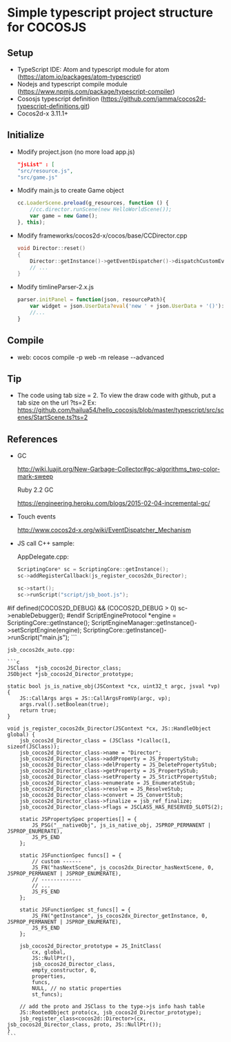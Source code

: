 # Simple typescript project structure for COCOSJS

## Setup

- TypeScript IDE: Atom and typescript module for atom (https://atom.io/packages/atom-typescript)
- Nodejs and typescript compile module (https://www.npmjs.com/package/typescript-compiler)
- Cososjs typescript definition (https://github.com/jamma/cocos2d-typescript-definitions.git)
- Cocos2d-x 3.11.1+

## Initialize

- Modify project.json (no more load app.js)
	
	```json
	"jsList" : [
	"src/resource.js",
	"src/game.js"
	```
	
- Modify main.js to create Game object

	```js
	cc.LoaderScene.preload(g_resources, function () {
		//cc.director.runScene(new HelloWorldScene()); 
		var game = new Game();
	}, this);
	```
		
- Modify frameworks/cocos2d-x/cocos/base/CCDirector.cpp
	
	```c
	void Director::reset()
	{    
		Director::getInstance()->getEventDispatcher()->dispatchCustomEvent("game_on_exit");
		// ...
	}
	```
- Modify timlineParser-2.x.js

	```js
	parser.initPanel = function(json, resourcePath){
        var widget = json.UserData?eval('new ' + json.UserData + '()'):new ccui.Layout();
		//...
	}
	```
	
## Compile

- web: cocos compile -p web -m release --advanced

## Tip

- The code using tab size = 2. To view the draw code with github, put a tab size on the url ?ts=2
Ex: https://github.com/hailua54/hello_cocosjs/blob/master/typescript/src/scenes/StartScene.ts?ts=2

## References

- GC

	http://wiki.luajit.org/New-Garbage-Collector#gc-algorithms_two-color-mark-sweep

	Ruby 2.2 GC

	https://engineering.heroku.com/blogs/2015-02-04-incremental-gc/

- Touch events

	http://www.cocos2d-x.org/wiki/EventDispatcher_Mechanism

- JS call C++ sample:

	AppDelegate.cpp:
	
	```c
	ScriptingCore* sc = ScriptingCore::getInstance();
    sc->addRegisterCallback(js_register_cocos2dx_Director);
	
	sc->start();
    sc->runScript("script/jsb_boot.js");
#if defined(COCOS2D_DEBUG) && (COCOS2D_DEBUG > 0)
    sc->enableDebugger();
#endif
    ScriptEngineProtocol *engine = ScriptingCore::getInstance();
    ScriptEngineManager::getInstance()->setScriptEngine(engine);
    ScriptingCore::getInstance()->runScript("main.js");
	```
	
	jsb_cocos2dx_auto.cpp:
	
	```c
	JSClass  *jsb_cocos2d_Director_class;
	JSObject *jsb_cocos2d_Director_prototype;
	
	static bool js_is_native_obj(JSContext *cx, uint32_t argc, jsval *vp)
	{
		JS::CallArgs args = JS::CallArgsFromVp(argc, vp);
		args.rval().setBoolean(true);
		return true;    
	}
	
	void js_register_cocos2dx_Director(JSContext *cx, JS::HandleObject global) {
		jsb_cocos2d_Director_class = (JSClass *)calloc(1, sizeof(JSClass));
		jsb_cocos2d_Director_class->name = "Director";
		jsb_cocos2d_Director_class->addProperty = JS_PropertyStub;
		jsb_cocos2d_Director_class->delProperty = JS_DeletePropertyStub;
		jsb_cocos2d_Director_class->getProperty = JS_PropertyStub;
		jsb_cocos2d_Director_class->setProperty = JS_StrictPropertyStub;
		jsb_cocos2d_Director_class->enumerate = JS_EnumerateStub;
		jsb_cocos2d_Director_class->resolve = JS_ResolveStub;
		jsb_cocos2d_Director_class->convert = JS_ConvertStub;
		jsb_cocos2d_Director_class->finalize = jsb_ref_finalize;
		jsb_cocos2d_Director_class->flags = JSCLASS_HAS_RESERVED_SLOTS(2);

		static JSPropertySpec properties[] = {
			JS_PSG("__nativeObj", js_is_native_obj, JSPROP_PERMANENT | JSPROP_ENUMERATE),
			JS_PS_END
		};

		static JSFunctionSpec funcs[] = {
			// custom ------
			JS_FN("hasNextScene", js_cocos2dx_Director_hasNextScene, 0, JSPROP_PERMANENT | JSPROP_ENUMERATE),
			// -------------
			// ...
			JS_FS_END
		};

		static JSFunctionSpec st_funcs[] = {
			JS_FN("getInstance", js_cocos2dx_Director_getInstance, 0, JSPROP_PERMANENT | JSPROP_ENUMERATE),
			JS_FS_END
		};

		jsb_cocos2d_Director_prototype = JS_InitClass(
			cx, global,
			JS::NullPtr(),
			jsb_cocos2d_Director_class,
			empty_constructor, 0,
			properties,
			funcs,
			NULL, // no static properties
			st_funcs);

		// add the proto and JSClass to the type->js info hash table
		JS::RootedObject proto(cx, jsb_cocos2d_Director_prototype);
		jsb_register_class<cocos2d::Director>(cx, jsb_cocos2d_Director_class, proto, JS::NullPtr());
	}
	```
		